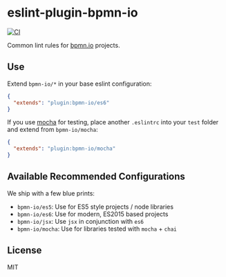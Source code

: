 # eslint-plugin-bpmn-io

[![CI](https://github.com/bpmn-io/eslint-plugin-bpmn-io/workflows/CI/badge.svg)](https://github.com/bpmn-io/eslint-plugin-bpmn-io/actions?query=workflow%3ACI)

Common lint rules for [bpmn.io](https://bpmn.io) projects.


## Use

Extend `bpmn-io/*` in your base eslint configuration:

```json
{
  "extends": "plugin:bpmn-io/es6"
}
```

If you use [mocha](https://mochajs.org/) for testing, place another `.eslintrc` into your `test` folder and extend from `bpmn-io/mocha`:

```json
{
  "extends": "plugin:bpmn-io/mocha"
}
```


## Available Recommended Configurations

We ship with a few blue prints:

* `bpmn-io/es5`: Use for ES5 style projects / node libraries
* `bpmn-io/es6`: Use for modern, ES2015 based projects
* `bpmn-io/jsx`: Use `jsx` in conjunction with `es6`
* `bpmn-io/mocha`: Use for libraries tested with `mocha` + `chai`


## License

MIT
